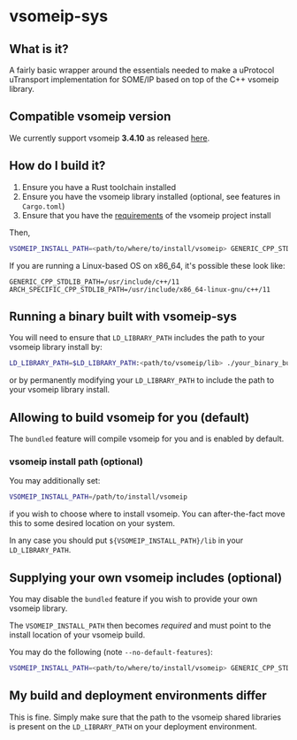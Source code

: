 # vsomeip-sys

## What is it?

A fairly basic wrapper around the essentials needed to make a uProtocol uTransport implementation for SOME/IP based on top of the C++ vsomeip library.

## Compatible vsomeip version

We currently support vsomeip **3.4.10** as released [here](https://github.com/COVESA/vsomeip/releases/tag/3.4.10).

## How do I build it?

1. Ensure you have a Rust toolchain installed
2. Ensure you have the vsomeip library installed (optional, see features in `Cargo.toml`)
3. Ensure that you have the [requirements](https://github.com/COVESA/vsomeip?tab=readme-ov-file#build-instructions-for-linux) of the vsomeip project install

Then,

```bash
VSOMEIP_INSTALL_PATH=<path/to/where/to/install/vsomeip> GENERIC_CPP_STDLIB_PATH=<path/to/generic/cpp/stdlib> ARCH_SPECIFIC_CPP_STDLIB_PATH=<path/to/arch_specific/cpp/stdlib> cargo build
```

If you are running a Linux-based OS on x86_64, it's possible these look like:

```
GENERIC_CPP_STDLIB_PATH=/usr/include/c++/11
ARCH_SPECIFIC_CPP_STDLIB_PATH=/usr/include/x86_64-linux-gnu/c++/11
```

## Running a binary built with vsomeip-sys

You will need to ensure that `LD_LIBRARY_PATH` includes the path to your vsomeip library install by:

```bash
LD_LIBRARY_PATH=$LD_LIBRARY_PATH:<path/to/vsomeip/lib> ./your_binary_built_with_vsomeip-sys
```

or by permanently modifying your `LD_LIBRARY_PATH` to include the path to your vsomeip library install.

## Allowing to build vsomeip for you (default)

The `bundled` feature will compile vsomeip for you and is enabled by default.

### vsomeip install path (optional)

You may additionally set:

```bash
VSOMEIP_INSTALL_PATH=/path/to/install/vsomeip
```

if you wish to choose where to install vsomeip. You can after-the-fact move this to some desired location on your system.

In any case you should put `${VSOMEIP_INSTALL_PATH}/lib` in your `LD_LIBRARY_PATH`.

## Supplying your own vsomeip includes (optional)

You may disable the `bundled` feature if you wish to provide your own vsomeip library.

The `VSOMEIP_INSTALL_PATH` then becomes _required_ and must point to the install location of your vsomeip build.

You may do the following (note `--no-default-features`):
```bash
VSOMEIP_INSTALL_PATH=<path/to/where/to/install/vsomeip> GENERIC_CPP_STDLIB_PATH=<path/to/generic/cpp/stdlib> ARCH_SPECIFIC_CPP_STDLIB_PATH=<path/to/arch_specific/cpp/stdlib> cargo build --no-default-features
```

## My build and deployment environments differ

This is fine. Simply make sure that the path to the vsomeip shared libraries is present on the `LD_LIBRARY_PATH` on your deployment environment.
